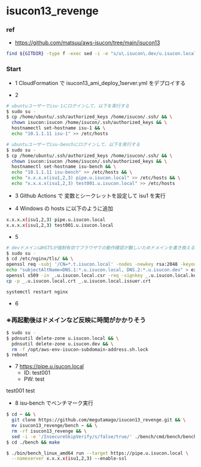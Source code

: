 # isucon13_revenge

### ref

- https://github.com/matsuu/aws-isucon/tree/main/isucon13

```bash
find ${GITDIR} -type f -exec sed -i -e "s/u\.isucon\.dev/u.isucon.local/g" {} +
```

### Start

- 1 CloudFormation で isucon13_ami_deploy_1server.yml をデプロイする

- 2

```bash
# ubuntuユーザーでisu-1にログインして、以下を実行する
$ sudo su -
$ cp /home/ubuntu/.ssh/authorized_keys /home/isucon/.ssh/ && \
  chown isucon:isucon /home/isucon/.ssh/authorized_keys && \
  hostnamectl set-hostname isu-1 && \
  echo "10.1.1.11 isu-1" >> /etc/hosts

# ubuntuユーザーでisu-benchにログインして、以下を実行する
$ sudo su -
$ cp /home/ubuntu/.ssh/authorized_keys /home/isucon/.ssh/ && \
  chown isucon:isucon /home/isucon/.ssh/authorized_keys && \
  hostnamectl set-hostname isu-bench && \
  echo "10.1.1.11 isu-bench" >> /etc/hosts && \
  echo "x.x.x.x(isu1,2,3) pipe.u.isucon.local" >> /etc/hosts && \
  echo "x.x.x.x(isu1,2,3) test001.u.isucon.local" >> /etc/hosts
```

- 3 Github Actions で 変数とシークレットを設定して isu1 を実行

- 4 Windows の hosts に以下のように追加

```bash
x.x.x.x(isu1,2,3) pipe.u.isucon.local
x.x.x.x(isu1,2,3) test001.u.isucon.local
```

- 5

```bash
# devドメインはHSTSが強制有効でブラウザでの動作確認が難しいためドメインを書き換える
$ sudo su -
$ cd /etc/nginx/tls/ && \
openssl req -subj '/CN=*.t.isucon.local' -nodes -newkey rsa:2048 -keyout _.u.isucon.local.key -out _.u.isucon.local.csr && \
echo "subjectAltName=DNS.1:*.u.isucon.local, DNS.2:*.u.isucon.dev" > extfile.txt && \
openssl x509 -in _.u.isucon.local.csr -req -signkey _.u.isucon.local.key -sha256 -days 3650 -out _.u.isucon.local.crt -extfile extfile.txt && \
cp -p _.u.isucon.local.crt _.u.isucon.local.issuer.crt

systemctl restart nginx
```

- 6

### ※再起動後はドメインなど反映に時間がかかりそう

```bash
$ sudo su -
$ pdnsutil delete-zone u.isucon.local && \
  pdnsutil delete-zone u.isucon.dev && \
  rm -f /opt/aws-env-isucon-subdomain-address.sh.lock
$ reboot
```

- 7 https://pipe.u.isucon.local
  - ID: test001
  - PW: test

test001 test

- 8 isu-bench でベンチマーク実行

```bash
$ cd ~ && \
  git clone https://github.com/megutamago/isucon13_revenge.git && \
  mv isucon13_revenge/bench ~ && \
  rm -rf isucon13_revenge && \
  sed -i -e '/InsecureSkipVerify/s/false/true/' ./bench/cmd/bench/benchmarker.go ./bench/cmd/bench/bench.go
$ cd ./bench && make

$ ./bin/bench_linux_amd64 run --target https://pipe.u.isucon.local \
  --nameserver x.x.x.x(isu1,2,3) --enable-ssl
```
